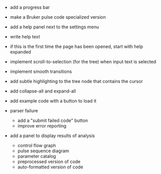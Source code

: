 - add a progress bar
- make a Bruker pulse code specialized version
- add a help panel next to the settings menu
- write help text
- if this is the first time the page has been opened, start with help expanded
- implement scroll-to-selection (for the tree) when input text is selected
- implement smooth transitions
- add subtle highlighting to the tree node that contains the cursor
- add collapse-all and expand-all
- add example code with a button to load it

- parser failure

  - add a "submit failed code" button
  - improve error reporting

- add a panel to display results of analysis
  - control flow graph
  - pulse sequence diagram
  - parameter catalog
  - preprocessed version of code
  - auto-formatted version of code
